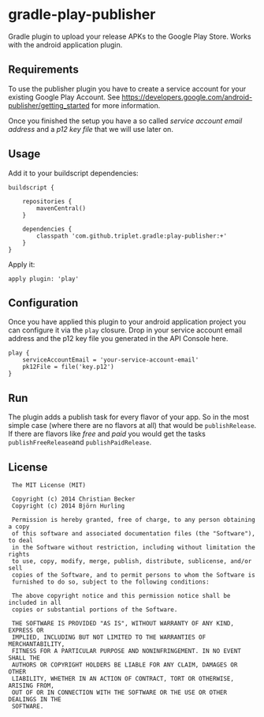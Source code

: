 # gradle-play-publisher

Gradle plugin to upload your release APKs to the Google Play Store. Works with the android application plugin.

## Requirements

To use the publisher plugin you have to create a service account for your existing Google Play Account. See https://developers.google.com/android-publisher/getting_started for more information.

Once you finished the setup you have a so called *service account email address* and a *p12 key file* that we will use later on.

## Usage

Add it to your buildscript dependencies:

```
buildscript {

    repositories {
        mavenCentral()
    }
    
    dependencies {
        classpath 'com.github.triplet.gradle:play-publisher:+'
    }
}
```

Apply it:

```
apply plugin: 'play'
```

## Configuration

Once you have applied this plugin to your android application project you can configure it via the ```play``` closure. Drop in your service account email address and the p12 key file you generated in the API Console here.

```
play {
    serviceAccountEmail = 'your-service-account-email'
    pk12File = file('key.p12')
}
```

## Run

The plugin adds a publish task for every flavor of your app. So in the most simple case (where there are no flavors at all) that would be ```publishRelease```. If there are flavors like *free* and *paid* you would get the tasks ```publishFreeRelease```and ```publishPaidRelease```.

## License

	 The MIT License (MIT)
	 
	 Copyright (c) 2014 Christian Becker
	 Copyright (c) 2014 Björn Hurling

	 Permission is hereby granted, free of charge, to any person obtaining a copy
	 of this software and associated documentation files (the "Software"), to deal
	 in the Software without restriction, including without limitation the rights
	 to use, copy, modify, merge, publish, distribute, sublicense, and/or sell
	 copies of the Software, and to permit persons to whom the Software is
	 furnished to do so, subject to the following conditions:

	 The above copyright notice and this permission notice shall be included in all
	 copies or substantial portions of the Software.

	 THE SOFTWARE IS PROVIDED "AS IS", WITHOUT WARRANTY OF ANY KIND, EXPRESS OR
	 IMPLIED, INCLUDING BUT NOT LIMITED TO THE WARRANTIES OF MERCHANTABILITY,
	 FITNESS FOR A PARTICULAR PURPOSE AND NONINFRINGEMENT. IN NO EVENT SHALL THE
 	 AUTHORS OR COPYRIGHT HOLDERS BE LIABLE FOR ANY CLAIM, DAMAGES OR OTHER
	 LIABILITY, WHETHER IN AN ACTION OF CONTRACT, TORT OR OTHERWISE, ARISING FROM,
	 OUT OF OR IN CONNECTION WITH THE SOFTWARE OR THE USE OR OTHER DEALINGS IN THE
	 SOFTWARE.
